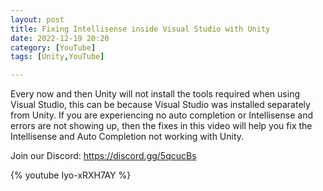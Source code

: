 ```yaml
---
layout: post
title: Fixing Intellisense inside Visual Studio with Unity
date: 2022-12-19 20:20
category: [YouTube]
tags: [Unity,YouTube]

---
```


Every now and then Unity will not install the tools required when using Visual Studio, this can be because Visual Studio was installed separately from Unity. If you are experiencing no auto completion or Intellisense and errors are not showing up, then the fixes in this video will help you fix the Intellisense and Auto Completion not working with Unity.

Join our Discord: https://discord.gg/5qcucBs

{% youtube Iyo-xRXH7AY %}
